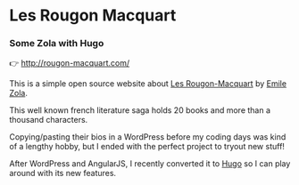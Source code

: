 # Les Rougon Macquart
### Some Zola with Hugo

👉 http://rougon-macquart.com/

This is a simple open source website about [Les Rougon-Macquart](https://en.wikipedia.org/wiki/Les_Rougon-Macquart) by [Emile Zola](https://en.wikipedia.org/wiki/%C3%89mile_Zola).

This well known french literature saga holds 20 books and more than a thousand characters.

Copying/pasting their bios in a WordPress before my coding days was kind of a lengthy hobby, but I ended with the perfect project to tryout new stuff!

After WordPress and AngularJS, I recently converted it to [Hugo](https://gohugo.io/) so I can play around with its new features.
